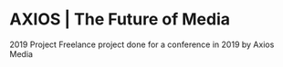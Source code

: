 # AXIOS | The Future of Media
2019 Project
Freelance project done for a conference in 2019 by Axios Media
